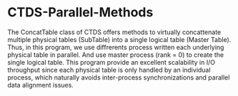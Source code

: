 # CTDS-Parallel-Methods
The ConcatTable class of CTDS offers methods to virtually concattenate multiple physical tables (SubTable) into a single logical table (Master Table). Thus, in this program, we use diffrerents process written each underlying physical table in parallel. And use master process (rank = 0) to create the single logical table. This program provide an excellent scalability in I/O throughput since each physical table is only handled by an individual process, which naturally avoids inter-process synchronizations and parallel data alignment issues.
